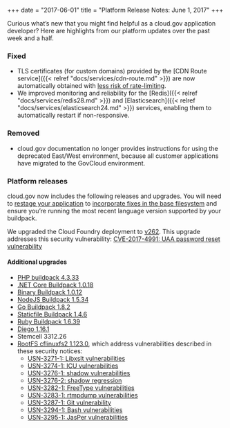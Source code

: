 +++
date = "2017-06-01"
title = "Platform Release Notes: June 1, 2017"
+++

Curious what’s new that you might find helpful as a cloud.gov application developer? Here are highlights from our platform updates over the past week and a half.
<!--more-->

### Fixed
- TLS certificates (for custom domains) provided by the [CDN Route service]({{< relref "docs/services/cdn-route.md" >}}) are now automatically obtained with [less risk of rate-limiting](https://cloudgov.statuspage.io/incidents/z49pkl4ms21j).
- We improved monitoring and reliability for the [Redis]({{< relref "docs/services/redis28.md" >}}) and [Elasticsearch]({{< relref "docs/services/elasticsearch24.md" >}}) services, enabling them to automatically restart if non-responsive.

### Removed
- cloud.gov documentation no longer provides instructions for using the deprecated East/West environment, because all customer applications have migrated to the GovCloud environment.

### Platform releases
cloud.gov now includes the following releases and upgrades. You will need to [restage your application](http://cli.cloudfoundry.org/en-US/cf/restage.html) to [incorporate fixes in the base filesystem](https://docs.cloudfoundry.org/devguide/deploy-apps/stacks.html#cli-commands) and ensure you’re running the most recent language version supported by your buildpack.

We upgraded the Cloud Foundry deployment to [v262](https://github.com/cloudfoundry/cf-release/releases/tag/v262). This upgrade addresses this security vulnerability:
[CVE-2017-4991: UAA password reset vulnerability](https://cloudfoundry.org/cve-2017-4991/)

#### Additional upgrades
- [PHP buildpack 4.3.33](https://github.com/cloudfoundry/php-buildpack/releases/tag/v4.3.33)
- [.NET Core Buildpack 1.0.18](https://github.com/cloudfoundry/dotnet-core-buildpack/releases/tag/v1.0.18)
- [Binary Buildpack 1.0.12](https://github.com/cloudfoundry/binary-buildpack/releases/tag/v1.0.12)
- [NodeJS Buildpack 1.5.34](https://github.com/cloudfoundry/nodejs-buildpack/releases/tag/v1.5.34)
- [Go Buildpack 1.8.2](https://github.com/cloudfoundry/go-buildpack/releases/tag/v1.8.2)
- [Staticfile Buildpack 1.4.6](https://github.com/cloudfoundry/staticfile-buildpack/releases/tag/v1.4.6)
- [Ruby Buildpack 1.6.39](https://github.com/cloudfoundry/ruby-buildpack/releases/tag/v1.6.39)
- [Diego 1.16.1](https://github.com/cloudfoundry/diego-release/releases/tag/v1.16.1)
- Stemcell 3312.26
- [RootFS cflinuxfs2 1.123.0](https://github.com/cloudfoundry/cflinuxfs2/releases/tag/1.123.0), which address vulnerabilities described in these security notices:
  - [USN-3271-1: Libxslt vulnerabilities](https://www.ubuntu.com/usn/USN-3271-1/)
  - [USN-3274-1: ICU vulnerabilities](https://www.ubuntu.com/usn/USN-3274-1/)
  - [USN-3276-1: shadow vulnerabilities](https://www.ubuntu.com/usn/USN-3276-1/)
  - [USN-3276-2: shadow regression](https://www.ubuntu.com/usn/USN-3276-2/)
  - [USN-3282-1: FreeType vulnerabilities](https://www.ubuntu.com/usn/USN-3282-1/)
  - [USN-3283-1: rtmpdump vulnerabilities](https://www.ubuntu.com/usn/USN-3283-1/)
  - [USN-3287-1: Git vulnerability](https://www.ubuntu.com/usn/USN-3287-1/)
  - [USN-3294-1: Bash vulnerabilities](https://www.ubuntu.com/usn/USN-3294-1/)
  - [USN-3295-1: JasPer vulnerabilities](https://www.ubuntu.com/usn/USN-3295-1/)
